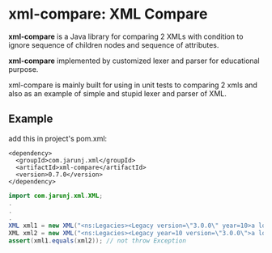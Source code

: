 # xml-compare: XML Compare

**xml-compare** is a Java library for comparing 2 XMLs with condition to ignore sequence of children nodes and sequence of attributes.


**xml-compare** implemented by customized lexer and parser for educational purpose.

xml-compare is mainly built for using in unit tests to comparing 2 xmls and also as an example of simple and stupid lexer and parser of XML.

## Example
add this in project's pom.xml:
```
<dependency>
  <groupId>com.jarunj.xml</groupId>
  <artifactId>xml-compare</artifactId>
  <version>0.7.0</version>
</dependency>
```

```java
import com.jarunj.xml.XML;
.
.
.
XML xml1 = new XML("<ns:Legacies><Legacy version=\"3.0.0\" year=10>a lot of them<Legacy><ns:Legacies>");
XML xml2 = new XML("<ns:Legacies><Legacy year=10 version=\"3.0.0\">a lot of them<Legacy><ns:Legacies>");
assert(xml1.equals(xml2)); // not throw Exception
```
